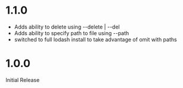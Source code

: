 # 1.1.0
- Adds ability to delete using --delete | --del
- Adds ability to specify path to file using --path
- switched to full lodash install to take advantage of omit with paths
# 1.0.0
Initial Release